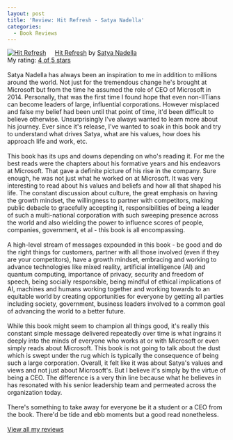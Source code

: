 ```yaml
---
layout: post
title: 'Review: Hit Refresh - Satya Nadella'
categories:
  - Book Reviews
---
```


<a href="https://www.goodreads.com/book/show/30835567-hit-refresh" style="float: left; padding-right: 20px"><img border="0" alt="Hit Refresh" src="https://i.gr-assets.com/images/S/compressed.photo.goodreads.com/books/1506565784l/30835567._SX98_.jpg" /></a><a href="https://www.goodreads.com/book/show/30835567-hit-refresh">Hit Refresh</a> by <a href="https://www.goodreads.com/author/show/15424914.Satya_Nadella">Satya Nadella</a><br/>
My rating: <a href="https://www.goodreads.com/review/show/2223822571">4 of 5 stars</a><br /><br />
Satya Nadella has always been an inspiration to me in addition to millions around the world. Not just for the tremendous change he's brought at Microsoft but from the time he assumed the role of CEO of Microsoft in 2014. Personally, that was the first time I found hope that even non-IITians can become leaders of large, influential corporations. However misplaced and false my belief had been until that point of time, it'd been difficult to believe otherwise. Unsurprisingly I've always wanted to learn more about his journey. Ever since it's release, I've wanted to soak in this book and try to understand what drives Satya, what are his values, how does his approach life and work, etc. <br /><br />This book has its ups and downs depending on who's reading it. For me the best reads were the chapters about his formative years and his endeavors at Microsoft. That gave a definite picture of his rise in the company. Sure enough, he was not just what he worked on at Microsoft. It was very interesting to read about his values and beliefs and how all that shaped his life. The constant discussion about culture, the great emphasis on having the growth mindset, the willingness to partner with competitors, making public debacle to gracefully accepting it, responsibilities of being a leader of such a multi-national corporation with such sweeping presence across the world and also wielding the power to influence scores of people, companies, government, et al - this book is all encompassing. <br /><br />A high-level stream of messages expounded in this book - be good and do the right things for customers, partner with all those involved (even if they are your competitors), have a growth mindset, embracing and working to advance technologies like mixed reality, artificial intelligence (AI) and quantum computing, importance of privacy, security and freedom of speech, being socially responsible, being mindful of ethical implications of AI, machines and humans working together and working towards to an equitable world by creating opportunities for everyone by getting all parties including society, government, business leaders involved to a common goal of advancing the world to a better future. <br /><br />While this book might seem to champion all things good, it's really this constant simple message delivered repeatedly over time is what ingrains it deeply into the minds of everyone who works at or with Microsoft or even simply reads about Microsoft. This book is not going to talk about the dust which is swept under the rug which is typically the consequence of being such a large corporation. Overall, it felt like it was about Satya's values and views and not just about Microsoft's. But I believe it's simply by the virtue of being a CEO. The difference is a very thin line because what he believes in has resonated with his senior leadership team and permeated across the organization today. <br /><br />There's something to take away for everyone be it a student or a CEO from the book. There'd be tide and ebb moments but a good read nonetheless. 
<br/><br/>
<a href="https://www.goodreads.com/review/list/10354359-sheekha">View all my reviews</a>